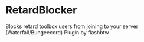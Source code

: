 # RetardBlocker
Blocks retard toolbox users from joining to your server (Waterfall/Bungeecord)
Plugin by flashbtw
